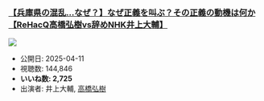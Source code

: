 ### [【兵庫県の混乱…なぜ？】なぜ正義を叫ぶ？その正義の動機は何か【ReHacQ高橋弘樹vs辞めNHK井上大輔】](https://www.youtube.com/watch?v=rpZk5ry15UI)
[![](https://img.youtube.com/vi/rpZk5ry15UI/hqdefault.jpg)](https://www.youtube.com/watch?v=rpZk5ry15UI)
-   公開日: 2025-04-11
-   視聴数: 144,846
-   **いいね数: 2,725**
-   出演者: 井上大輔, [高橋弘樹](/rehacq_fan/people/高橋弘樹 "wikilink")
